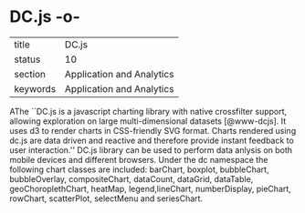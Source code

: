 # DC.js -o-


|          |                           |
| -------- | ------------------------- |
| title    | DC.js                     | 
| status   | 10                        |
| section  | Application and Analytics |
| keywords | Application and Analytics |



AThe ``DC.js is a javascript charting library with
native crossfilter support, allowing exploration on large
multi-dimensional datasets [@www-dcjs]. It uses d3 to render
charts in CSS-friendly SVG format. Charts rendered using dc.js are
data driven and reactive and therefore provide instant feedback to
user interaction.'' DC.js library can be used to perform data anlysis
on both mobile devices and different browsers. Under the dc namespace
the following chart classes are included: barChart, boxplot,
bubbleChart, bubbleOverlay, compositeChart, dataCount, dataGrid,
dataTable, geoChoroplethChart, heatMap, legend,lineChart,
numberDisplay, pieChart, rowChart, scatterPlot, selectMenu and
seriesChart.


      
